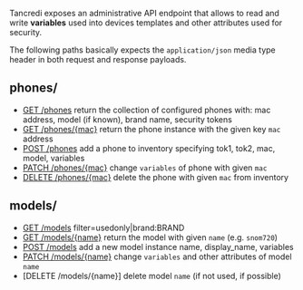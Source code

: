 Tancredi exposes an administrative API endpoint that allows to read and write **variables** used into devices templates and other attributes used for security. 

The following paths basically expects the `application/json` media type header in both request and response payloads.

## phones/

* [GET /phones](getPhones) return the collection of configured phones with: mac address, model (if known), brand name, security tokens
* [GET /phones/{mac}](getPhonesMac) return the phone instance with the given key `mac` address
* [POST /phones](postPhones) add a phone to inventory specifying tok1, tok2, mac, model, variables
* [PATCH /phones/{mac}](patchPhonesMac) change `variables` of phone with given `mac` 
* [DELETE /phones/{mac}](deletePhonesMac) delete the phone with given `mac` from inventory

## models/

* [GET /models](getModels) filter=usedonly|brand:BRAND
* [GET /models/{name}](getModelsName) return the model with given `name` (e.g. `snom720`)
* [POST /models](postModels) add a new model instance name, display_name, variables
* [PATCH /models/{name}](patchModelsName) change `variables` and other attributes of model `name`
* [DELETE /models/{name}] delete model `name` (if not used, if possible)